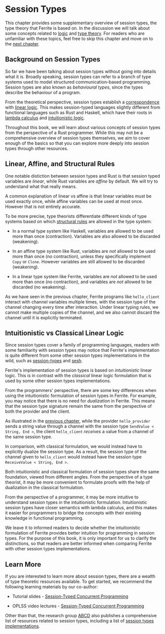 # Session Types

This chapter provides some supplementary overview of session types,
the type theory that Ferrite is based on. In the discussion we
will talk about some concepts related to
[logic](https://en.wikipedia.org/wiki/Mathematical_logic) and
[type theory](https://en.wikipedia.org/wiki/Type_theory).
For readers who are unfamiliar with these topics, feel free
to skip this chapter and move on to the
[next chapter](./06-macros.md).

## Background on Session Types

So far we have been talking about session types without going into details
what it is. Broadly speaking, session types can refer to a branch of
type systems used to model structured communication-based
programming. Session types are also known as _behavioural types_, since
the types describe the behaviour of a program.

From the theoretical perspective, session types establish a
[correspondence](https://en.wikipedia.org/wiki/Curry%E2%80%93Howard_correspondence)
with [linear logic](https://plato.stanford.edu/entries/logic-linear/).
This makes session-typed languages slightly different from functional
languages such as Rust and Haskell, which have their roots in
[lambda calculus](https://plato.stanford.edu/entries/lambda-calculus/)
and
[intuitionistic logic](https://plato.stanford.edu/entries/logic-intuitionistic/).

Throughout this book, we will learn about various concepts of session types
from the perspective of a Rust programmer. While this may not be a comprehensive
overview of session types themselves, we aim to cover enough of the basics
so that you can explore more deeply into session types through other resources.

## Linear, Affine, and Structural Rules

One notable distiction between session types and Rust is that session typed
variables are _linear_, while Rust variables are _affine_ by default.
We will try to understand what that really means.

A common explanation of linear vs affine is that linear variables must be
used exactly once, while affine variables can be used at most once.
However that is not entirely accurate.

To be more precise, type theorists differentiate different kinds of
type systems based on which
[structural rules](https://en.wikipedia.org/wiki/Structural_rule)
are allowed in the type system:

  - In a normal type system like Haskell, variables are allowed to be used
    more than once (contraction). Variables are also allowed to be discarded
    (weakening).

  - In an affine type system like Rust, variables are _not_ allowed to be used
    more than once (no contraction), unless they specifically implement
    `Copy` or `Clone`.
    However variables are still allowed to be discarded (weakening).

  - In a linear type system like Ferrite, variables are _not_ allowed to be
    used more than once (no contraction), and variables are _not_ allowed to
    be discarded (no weakening).

As we have seen in the previous chapter, Ferrite programs like `hello_client`
interact with channel variables multiple times, with the session type of
the channel changing every time after interaction. Under linear typing rules,
we cannot make multiple copies of the channel, and we also cannot discard
the channel until it is explicitly terminated.

## Intuitionistic vs Classical Linear Logic

Since session types cover a family of programming languages, readers with
some familiarity with session types may notice that Ferrite's implementation
is quite different from some other session types implementations in the wild,
such as [session-types](https://github.com/Munksgaard/session-types)
and [sesh](https://github.com/wenkokke/sesh).

Ferrite's implementation of session types is based on
_intuitionistic_ linear logic. This is in contrast with the _classical_
linear logic formulation that is used by some other session types
implementations.

From the programmers' perspective, there are some key differences when
using the intuitionistic formulation of session types in Ferrite.
For example, you may notice that there is no need for _dualization_
in Ferrite. This means that the session type signature remain the
same from the perspective of both the provider and the client.

As illustrated in the [previous chapter](./03-communication.md),
while the provider `hello_provider` sends a string value through
a channel with the session type `SendValue < String, End >`,
the client `hello_client` _receives_ a value from a channel of the
same session type.

In comparison, with classical formulation, we would instead
have to explicitly dualize the session type. As a result,
the session type of the channel given to `hello_client` would
instead have the session type `ReceiveValue < String, End >`.

Both intuitionistic and classical formulation of session types
share the same foundation, viewed from different angles.
From the perspective of a type theorist, it may be more
convenient to formulate proofs with the help of dualization
in the classical formulation.

From the perspective of a programmer, it may be more intuitive to understand
session types in the intuitionistic formulation. Intuitionistic session types
have closer semantics with lambda calculus, and this makes it easier for
programmers to bridge the concepts with their existing knowledge in
functional programming.

We leave it to informed readers to decide whether the intuitionistic formulation
of Ferrite provides better intuition for programming in session types.
For the purpose of this book, it is only important for us to clarify
the distinctions, so that readers are better informed when comparing
Ferrite with other session types implementations.

## Learn More

If you are interested to learn more about session types, there are
a wealth of type theoretic resources available. To get started,
we recommend the following learning materials by our co-author:

  - Tutorial slides - [Session-Typed Concurrent Programming](http://www.cs.cmu.edu/~balzers/publications/session_typed_concurrent_programming.pdf)

  - OPLSS video lectures - [Session-Typed Concurrent Programming](https://www.youtube.com/watch?v=xYhGY0Lq8cw&list=PL0DsGHMPLUWWyBBTpnTBKsYxdkbIoy1q8)

Other than that, the research group [ABCD](http://groups.inf.ed.ac.uk/abcd/index.html)
also publishes a comprehensive list of resources related to
session types, including a list of
[session types implementations](http://groups.inf.ed.ac.uk/abcd/session-implementations.html).
